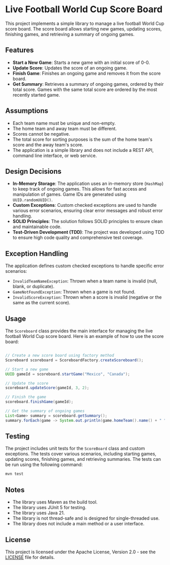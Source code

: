 # Live Football World Cup Score Board

This project implements a simple library to manage a live football World Cup score board. The score board allows starting new games, updating scores, finishing games, and retrieving a summary of ongoing games.

## Features

- **Start a New Game**: Starts a new game with an initial score of 0-0.
- **Update Score**: Updates the score of an ongoing game.
- **Finish Game**: Finishes an ongoing game and removes it from the score board.
- **Get Summary**: Retrieves a summary of ongoing games, ordered by their total score. Games with the same total score are ordered by the most recently started game.

## Assumptions

- Each team name must be unique and non-empty.
- The home team and away team must be different.
- Scores cannot be negative.
- The total score for sorting purposes is the sum of the home team's score and the away team's score.
- The application is a simple library and does not include a REST API, command line interface, or web service.

## Design Decisions

- **In-Memory Storage**: The application uses an in-memory store (`HashMap`) to keep track of ongoing games. This allows for fast access and manipulation of games. Game IDs are generated using `UUID.randomUUID()`.
- **Custom Exceptions**: Custom checked exceptions are used to handle various error scenarios, ensuring clear error messages and robust error handling.
- **SOLID Principles**: The solution follows SOLID principles to ensure clean and maintainable code.
- **Test-Driven Development (TDD)**: The project was developed using TDD to ensure high code quality and comprehensive test coverage.

## Exception Handling

The application defines custom checked exceptions to handle specific error scenarios:
- `InvalidTeamNameException`: Thrown when a team name is invalid (null, blank, or duplicate).
- `GameNotFoundException`: Thrown when a game is not found.
- `InvalidScoreException`: Thrown when a score is invalid (negative or the same as the current score).

## Usage

The `Scoreboard` class provides the main interface for managing the live football World Cup score board. Here is an example of how to use the score board:

```java

// Create a new score board using factory method
Scoreboard scoreboard = ScoreboardFactory.createScoreboard();

// Start a new game
UUID gameId = scoreboard.startGame("Mexico", "Canada");

// Update the score
scoreboard.updateScore(gameId, 3, 2);

// Finish the game
scoreboard.finishGame(gameId);

// Get the summary of ongoing games
List<Game> summary = scoreboard.getSummary();
summary.forEach(game -> System.out.println(game.homeTeam().name() + " " + game.score().homeScore() + " - " + game.awayTeam().name() + " " + game.score().awayScore()));

```

## Testing

The project includes unit tests for the `ScoreBoard` class and custom exceptions. The tests cover various scenarios, including starting games, updating scores, finishing games, and retrieving summaries. The tests can be run using the following command:

```bash
mvn test
```
    

## Notes

- The library uses Maven as the build tool.
- The library uses JUnit 5 for testing.
- The library uses Java 21.
- The library is not thread-safe and is designed for single-threaded use.
- The library does not include a main method or a user interface.

## License

This project is licensed under the Apache License, Version 2.0 - see the [LICENSE](LICENSE) file for details.


